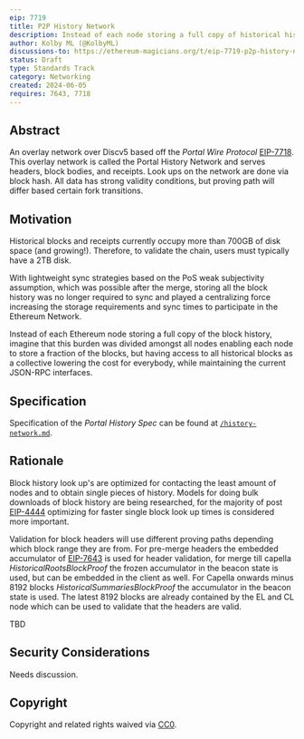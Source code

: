 ```yaml
---
eip: 7719
title: P2P History Network
description: Instead of each node storing a full copy of historical history divide the responsibility amongst the nodes on the network.
author: Kolby ML (@KolbyML)
discussions-to: https://ethereum-magicians.org/t/eip-7719-p2p-history-network/20231
status: Draft
type: Standards Track
category: Networking
created: 2024-06-05
requires: 7643, 7718
---
```


## Abstract

An overlay network over Discv5 based off the _Portal Wire Protocol_ [EIP-7718](./eip-7718.md). This overlay network is called the Portal History Network and serves headers, block bodies, and receipts. Look ups on the network are done via block hash. All data has strong validity conditions, but proving path will differ based certain fork transitions.

## Motivation

Historical blocks and receipts currently occupy more than 700GB of disk space (and growing!). Therefore, to validate the chain, users must typically have a 2TB disk.

With lightweight sync strategies based on the PoS weak subjectivity assumption, which was possible after the merge, storing all the block history was no longer required to sync and played a centralizing force increasing the storage requirements and sync times to participate in the Ethereum Network.

Instead of each Ethereum node storing a full copy of the block history, imagine that this burden was divided amongst all nodes enabling each node to store a fraction of the blocks, but having access to all historical blocks as a collective lowering the cost for everybody, while maintaining the current JSON-RPC interfaces.

## Specification

Specification of the _Portal History Spec_ can be found at [`/history-network.md`](https://github.com/ethereum/portal-network-specs/blob/882a254b9f4ab73129bc7c8e74a272a72e900069/history/history-network.md).

## Rationale

Block history look up's are optimized for contacting the least amount of nodes and to obtain single pieces of history. Models for doing bulk downloads of block history are being researched, for the majority of post [EIP-4444](./eip-4444.md) optimizing for faster single block look up times is considered more important.

Validation for block headers will use different proving paths depending which block range they are from. For pre-merge headers the embedded accumulator of [EIP-7643](./eip-7643.md) is used for header validation, for merge till capella _HistoricalRootsBlockProof_ the frozen accumulator in the beacon state is used, but can be embedded in the client as well. For Capella onwards minus 8192 blocks _HistoricalSummariesBlockProof_ the accumulator in the beacon state is used. The latest 8192 blocks are already contained by the EL and CL node which can be used to validate that the headers are valid.

TBD <!-- TODO -->

## Security Considerations

Needs discussion. <!-- TODO -->

## Copyright

Copyright and related rights waived via [CC0](../LICENSE.md).
